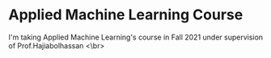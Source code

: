 # Applied Machine Learning Course

I'm taking Applied Machine Learning's course in Fall 2021 under supervision of Prof.Hajiabolhassan
<\br>
